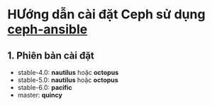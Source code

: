 # HƯớng dẫn cài đặt Ceph sử dụng [ceph-ansible](https://github.com/ceph/ceph-ansible)

## 1. Phiên bản cài đặt

- stable-4.0: **nautilus** hoặc **octopus**
- stable-5.0: **nautilus** hoặc **octopus**
- stable-6.0: **pacific**
- master: **quincy**

